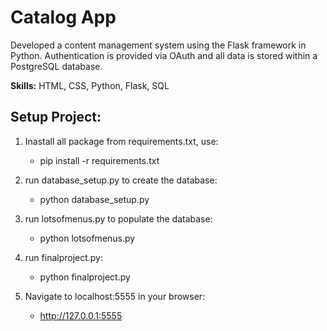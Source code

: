 <h1>Catalog App</h1>

Developed a content management system using the Flask framework in Python. Authentication is provided via OAuth and all data is stored within a PostgreSQL database.

<b>Skills:</b> HTML, CSS, Python, Flask, SQL

<h2>Setup Project:</h2>

1. Inastall all package from requirements.txt, use:

    - pip install -r requirements.txt

2. run database_setup.py to create the database:

    - python database_setup.py

3. run lotsofmenus.py to populate the database:

    - python lotsofmenus.py

4. run finalproject.py:

    - python finalproject.py

5. Navigate to localhost:5555 in your browser:

    - http://127.0.0.1:5555


